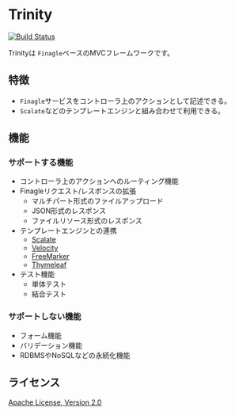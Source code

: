# Trinity

[![Build Status](https://travis-ci.org/sisioh/trinity.png?branch=develop)](https://travis-ci.org/sisioh/trinity)

Trinityは `Finagle`ベースのMVCフレームワークです。

## 特徴
 - `Finagle`サービスをコントローラ上のアクションとして記述できる。
 - `Scalate`などのテンプレートエンジンと組み合わせて利用できる。

## 機能
### サポートする機能
- コントローラ上のアクションへのルーティング機能 
- Finagleリクエスト/レスポンスの拡張
  - マルチパート形式のファイルアップロード
  - JSON形式のレスポンス
  - ファイルリソース形式のレスポンス
- テンプレートエンジンとの連携
  - [Scalate](http://scalate.fusesource.org/)
  - [Velocity](http://velocity.apache.org/)
  - [FreeMarker](http://freemarker.org/)
  - [Thymeleaf](http://www.thymeleaf.org/)
- テスト機能
  - 単体テスト
  - 結合テスト

### サポートしない機能
- フォーム機能
- バリデーション機能
- RDBMSやNoSQLなどの永続化機能

## ライセンス
[Apache License, Version 2.0](http://www.apache.org/licenses/LICENSE-2.0.html)
